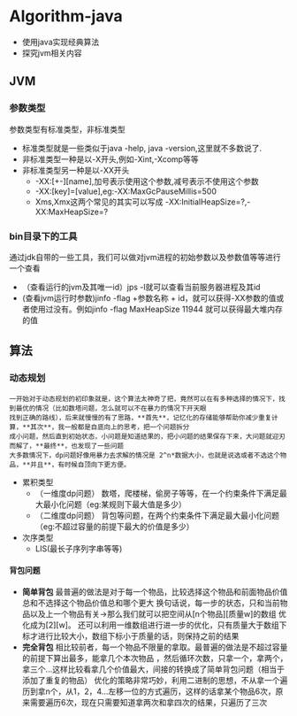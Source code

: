 # Algorithm-java
- 使用java实现经典算法
- 探究jvm相关内容

## JVM
### 参数类型
参数类型有标准类型，非标准类型
- 标准类型就是一些类似于java -help, java -version,这里就不多数说了.
- 非标准类型一种是以-X开头,例如-Xint,-Xcomp等等
- 非标准类型另一种是以-XX开头
    - -XX:[+-][name],加号表示使用这个参数,减号表示不使用这个参数
    - -XX:[key]=[value],eg:-XX:MaxGcPauseMillis=500
    - Xms,Xmx这两个常见的其实可以写成 -XX:InitialHeapSize=?,-XX:MaxHeapSize=?
### bin目录下的工具
通过jdk自带的一些工具，我们可以做对jvm进程的初始参数以及参数值等等进行一个查看
- （查看运行的jvm及其唯一id）jps -l就可以查看当前服务器进程及其id
- (查看jvm运行时参数)jinfo -flag +参数名称 + id，就可以获得-XX参数的值或者使用过没有。例如jinfo -flag MaxHeapSize 11944
就可以获得最大堆内存的值

## 算法
### **动态规划**
```
一开始对于动态规划的初印象就是，这个算法太神奇了把，竟然可以在有多种选择的情况下，找到最优的情况（比如数塔问题，怎么就可以不在暴力的情况下开天眼
找到正确的路线），后来就慢慢的有了思路，**首先**，记忆化的存储能够帮助你减少重复计算，**其次**，我一般都是自底向上的思考，把一个问题拆分
成小问题，然后直到初始状态，小问题是知道结果的，把小问题的结果保存下来，大问题就迎刃而解了，**最终**，也发现了一些问题
大多数情况下，dp问题好像用暴力去求解的情况是 2^n*数据大小，也就是说选或者不选这个物品，**并且**，有时候自顶向下更方便。
```
- 累积类型
    - （一维度dp问题） 数塔，爬楼梯，偷房子等等，在一个约束条件下满足最大最小化问题（eg:某规则下最大值是多少）
    - （二维度dp问题） 背包等问题，在两个约束条件下满足最大最小化问题（eg:不超过容量的前提下最大的价值是多少）
- 次序类型 
    - LIS(最长子序列字串等等)
#### 背包问题
- **简单背包**
最普遍的做法是对于每一个物品，比较选择这个物品和前面物品价值总和不选择这个物品价值总和哪个更大
换句话说，每一步的状态，只和当前物品以及上一个物品有关->那么我们就可以把空间从[n个物品][质量w]的数组
优化成为[2][w]。
还可以利用一维数组进行进一步的优化，只有质量大于数组下标才进行比较大小，数组下标小于质量的话，则保持之前的结果
- **完全背包**
相比较前者，每一个物品不限量的拿取。最普遍的做法是不超过容量的前提下算出最多，能拿几个本次物品
，然后循环次数，只拿一个，拿两个，拿三个...这样比较看拿几个价值最大，间接的转换成了简单背包问题（相当于添加了重复的物品）
优化的策略非常巧妙，利用二进制的思想，不从拿一个遍历到拿n个，从1，2，4...左移一位的方式遍历，这样的话拿某个物品6次，原来需要遍历6次，现在只需要知道拿两次和拿四次的结果，只遍历了三次


